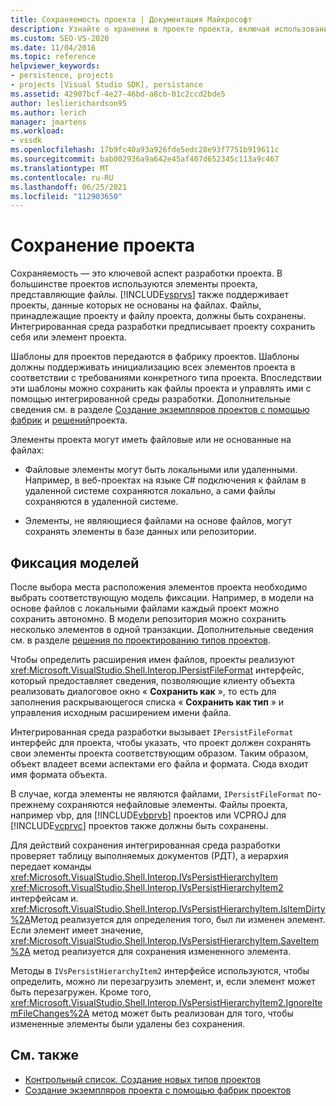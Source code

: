 ```yaml
---
title: Сохраняемость проекта | Документация Майкрософт
description: Узнайте о хранении в проекте проекта, включая использование IPersistFileFormat для сохранения как файловых, так и нефайловых объектов проекта.
ms.custom: SEO-VS-2020
ms.date: 11/04/2016
ms.topic: reference
helpviewer_keywords:
- persistence, projects
- projects [Visual Studio SDK], persistance
ms.assetid: 42907bcf-4e27-46bd-a8cb-01c2ccd2bde5
author: leslierichardson95
ms.author: lerich
manager: jmartens
ms.workload:
- vssdk
ms.openlocfilehash: 17b9fc40a93a926fde5edc28e93f7751b919611c
ms.sourcegitcommit: bab002936a9a642e45af407d652345c113a9c467
ms.translationtype: MT
ms.contentlocale: ru-RU
ms.lasthandoff: 06/25/2021
ms.locfileid: "112903650"
---
```

# <a name="project-persistence"></a>Сохранение проекта
Сохраняемость — это ключевой аспект разработки проекта. В большинстве проектов используются элементы проекта, представляющие файлы. [!INCLUDE[vsprvs](../../code-quality/includes/vsprvs_md.md)] также поддерживает проекты, данные которых не основаны на файлах. Файлы, принадлежащие проекту и файлу проекта, должны быть сохранены. Интегрированная среда разработки предписывает проекту сохранить себя или элемент проекта.

 Шаблоны для проектов передаются в фабрику проектов. Шаблоны должны поддерживать инициализацию всех элементов проекта в соответствии с требованиями конкретного типа проекта. Впоследствии эти шаблоны можно сохранить как файлы проекта и управлять ими с помощью интегрированной среды разработки. Дополнительные сведения см. в разделе [Создание экземпляров проектов с помощью фабрик](../../extensibility/internals/creating-project-instances-by-using-project-factories.md) и [решений](../../extensibility/internals/solutions-overview.md)проекта.

 Элементы проекта могут иметь файловые или не основанные на файлах:

- Файловые элементы могут быть локальными или удаленными. Например, в веб-проектах на языке C# подключения к файлам в удаленной системе сохраняются локально, а сами файлы сохраняются в удаленной системе.

- Элементы, не являющиеся файлами на основе файлов, могут сохранять элементы в базе данных или репозитории.

## <a name="commit-models"></a>Фиксация моделей
 После выбора места расположения элементов проекта необходимо выбрать соответствующую модель фиксации. Например, в модели на основе файлов с локальными файлами каждый проект можно сохранить автономно. В модели репозитория можно сохранить несколько элементов в одной транзакции. Дополнительные сведения см. в разделе [решения по проектированию типов проектов](../../extensibility/internals/project-type-design-decisions.md).

 Чтобы определить расширения имен файлов, проекты реализуют <xref:Microsoft.VisualStudio.Shell.Interop.IPersistFileFormat> интерфейс, который предоставляет сведения, позволяющие клиенту объекта реализовать диалоговое окно « **Сохранить как** », то есть для заполнения раскрывающегося списка « **Сохранить как тип** » и управления исходным расширением имени файла.

 Интегрированная среда разработки вызывает `IPersistFileFormat` интерфейс для проекта, чтобы указать, что проект должен сохранять свои элементы проекта соответствующим образом. Таким образом, объект владеет всеми аспектами его файла и формата. Сюда входит имя формата объекта.

 В случае, когда элементы не являются файлами, `IPersistFileFormat` по-прежнему сохраняются нефайловые элементы. Файлы проекта, например vbp, для [!INCLUDE[vbprvb](../../code-quality/includes/vbprvb_md.md)] проектов или VCPROJ для [!INCLUDE[vcprvc](../../code-quality/includes/vcprvc_md.md)] проектов также должны быть сохранены.

 Для действий сохранения интегрированная среда разработки проверяет таблицу выполняемых документов (РДТ), а иерархия передает команды <xref:Microsoft.VisualStudio.Shell.Interop.IVsPersistHierarchyItem> <xref:Microsoft.VisualStudio.Shell.Interop.IVsPersistHierarchyItem2> интерфейсам и. <xref:Microsoft.VisualStudio.Shell.Interop.IVsPersistHierarchyItem.IsItemDirty%2A>Метод реализуется для определения того, был ли изменен элемент. Если элемент имеет значение, <xref:Microsoft.VisualStudio.Shell.Interop.IVsPersistHierarchyItem.SaveItem%2A> метод реализуется для сохранения измененного элемента.

 Методы в `IVsPersistHierarchyItem2` интерфейсе используются, чтобы определить, можно ли перезагрузить элемент, и, если элемент может быть перезагружен. Кроме того, <xref:Microsoft.VisualStudio.Shell.Interop.IVsPersistHierarchyItem2.IgnoreItemFileChanges%2A> метод может быть реализован для того, чтобы измененные элементы были удалены без сохранения.

## <a name="see-also"></a>См. также
- [Контрольный список. Создание новых типов проектов](../../extensibility/internals/checklist-creating-new-project-types.md)
- [Создание экземпляров проекта с помощью фабрик проектов](../../extensibility/internals/creating-project-instances-by-using-project-factories.md)
